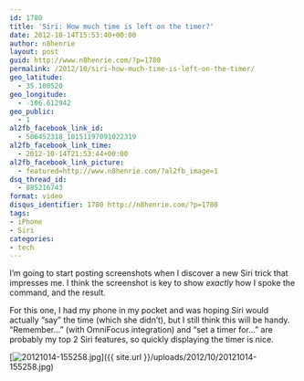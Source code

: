```yaml
---
id: 1780
title: 'Siri: How much time is left on the timer?'
date: 2012-10-14T15:53:40+00:00
author: n8henrie
layout: post
guid: http://www.n8henrie.com/?p=1780
permalink: /2012/10/siri-how-much-time-is-left-on-the-timer/
geo_latitude:
  - 35.100520
geo_longitude:
  - -106.612942
geo_public:
  - 1
al2fb_facebook_link_id:
  - 506452318_10151197091022319
al2fb_facebook_link_time:
  - 2012-10-14T21:53:44+00:00
al2fb_facebook_link_picture:
  - featured=http://www.n8henrie.com/?al2fb_image=1
dsq_thread_id:
  - 885216743
format: video
disqus_identifier: 1780 http://n8henrie.com/?p=1780
tags:
- iPhone
- Siri
categories:
- tech
---
```

I’m going to start posting screenshots when I discover a new Siri trick that impresses me. I think the screenshot is key to show _exactly_ how I spoke the command, and the result.
  
<!--more-->


  
For this one, I had my phone in my pocket and was hoping Siri would actually “say” the time (which she didn’t), but I still think this will be handy. “Remember…” (with OmniFocus integration) and “set a timer for…” are probably my top 2 Siri features, so quickly displaying the timer is nice. 

[<img src="{{ site.url }}/uploads/2012/10/20121014-155258.jpg" alt="20121014-155258.jpg" class="alignnone size-full" />]({{ site.url }}/uploads/2012/10/20121014-155258.jpg)